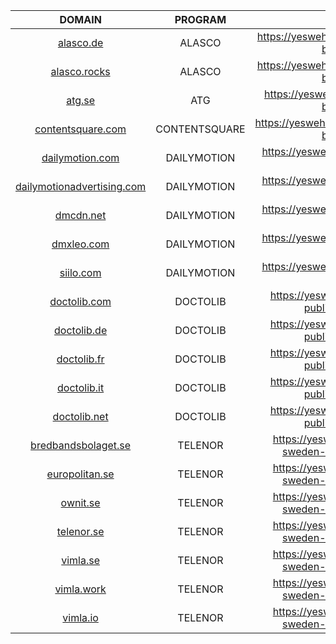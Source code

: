 | DOMAIN | PROGRAM | URL |
| :----: | :----: | :----: |
| [alasco.de](https://api.subdomain.center/?domain=alasco.de) | ALASCO | https://yeswehack.com/programs/alasco-gmbh-bug-bounty-program |
| [alasco.rocks](https://api.subdomain.center/?domain=alasco.rocks) | ALASCO | https://yeswehack.com/programs/alasco-gmbh-bug-bounty-program |
| [atg.se](https://api.subdomain.center/?domain=atg.se) | ATG | https://yeswehack.com/programs/atg-public-bug-bounty-program |
| [contentsquare.com](https://api.subdomain.center/?domain=contentsquare.com) | CONTENTSQUARE | https://yeswehack.com/programs/contentsquare-bug-bounty-program |
| [dailymotion.com](https://api.subdomain.center/?domain=dailymotion.com) | DAILYMOTION | https://yeswehack.com/programs/dailymotion-public-bug-bounty |
| [dailymotionadvertising.com](https://api.subdomain.center/?domain=dailymotionadvertising.com) | DAILYMOTION | https://yeswehack.com/programs/dailymotion-public-bug-bounty |
| [dmcdn.net](https://api.subdomain.center/?domain=dmcdn.net) | DAILYMOTION | https://yeswehack.com/programs/dailymotion-public-bug-bounty |
| [dmxleo.com](https://api.subdomain.center/?domain=dmxleo.com) | DAILYMOTION | https://yeswehack.com/programs/dailymotion-public-bug-bounty |
| [siilo.com](https://api.subdomain.center/?domain=siilo.com) | DAILYMOTION | https://yeswehack.com/programs/dailymotion-public-bug-bounty |
| [doctolib.com](https://api.subdomain.center/?domain=doctolib.com) | DOCTOLIB | https://yeswehack.com/programs/doctolib-public-bug-bounty-program |
| [doctolib.de](https://api.subdomain.center/?domain=doctolib.de) | DOCTOLIB | https://yeswehack.com/programs/doctolib-public-bug-bounty-program |
| [doctolib.fr](https://api.subdomain.center/?domain=doctolib.fr) | DOCTOLIB | https://yeswehack.com/programs/doctolib-public-bug-bounty-program |
| [doctolib.it](https://api.subdomain.center/?domain=doctolib.it) | DOCTOLIB | https://yeswehack.com/programs/doctolib-public-bug-bounty-program |
| [doctolib.net](https://api.subdomain.center/?domain=doctolib.net) | DOCTOLIB | https://yeswehack.com/programs/doctolib-public-bug-bounty-program |
| [bredbandsbolaget.se](https://api.subdomain.center/?domain=bredbandsbolaget.se) | TELENOR | https://yeswehack.com/programs/telenor-sweden-public-bug-bounty-program |
| [europolitan.se](https://api.subdomain.center/?domain=europolitan.se) | TELENOR | https://yeswehack.com/programs/telenor-sweden-public-bug-bounty-program |
| [ownit.se](https://api.subdomain.center/?domain=ownit.se) | TELENOR | https://yeswehack.com/programs/telenor-sweden-public-bug-bounty-program |
| [telenor.se](https://api.subdomain.center/?domain=telenor.se) | TELENOR | https://yeswehack.com/programs/telenor-sweden-public-bug-bounty-program |
| [vimla.se](https://api.subdomain.center/?domain=vimla.se) | TELENOR | https://yeswehack.com/programs/telenor-sweden-public-bug-bounty-program |
| [vimla.work](https://api.subdomain.center/?domain=vimla.work) | TELENOR | https://yeswehack.com/programs/telenor-sweden-public-bug-bounty-program |
| [vimla.io](https://api.subdomain.center/?domain=vimla.io) | TELENOR | https://yeswehack.com/programs/telenor-sweden-public-bug-bounty-program |